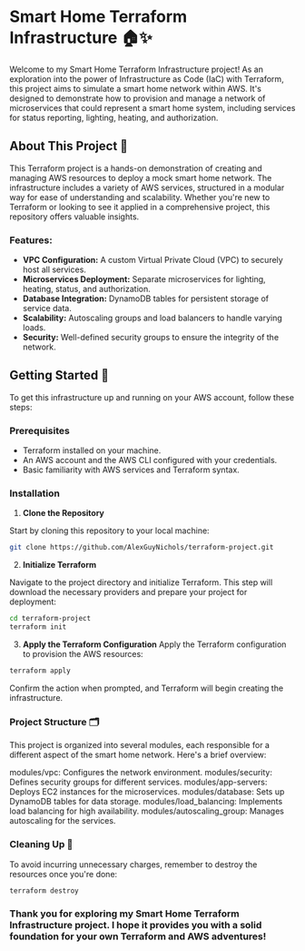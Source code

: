 # Smart Home Terraform Infrastructure 🏠✨

Welcome to my Smart Home Terraform Infrastructure project! As an exploration into the power of Infrastructure as Code (IaC) with Terraform, this project aims to simulate a smart home network within AWS. It's designed to demonstrate how to provision and manage a network of microservices that could represent a smart home system, including services for status reporting, lighting, heating, and authorization.

## About This Project 📖

This Terraform project is a hands-on demonstration of creating and managing AWS resources to deploy a mock smart home network. The infrastructure includes a variety of AWS services, structured in a modular way for ease of understanding and scalability. Whether you're new to Terraform or looking to see it applied in a comprehensive project, this repository offers valuable insights.

### Features:

- **VPC Configuration:** A custom Virtual Private Cloud (VPC) to securely host all services.
- **Microservices Deployment:** Separate microservices for lighting, heating, status, and authorization.
- **Database Integration:** DynamoDB tables for persistent storage of service data.
- **Scalability:** Autoscaling groups and load balancers to handle varying loads.
- **Security:** Well-defined security groups to ensure the integrity of the network.

## Getting Started 🚀

To get this infrastructure up and running on your AWS account, follow these steps:

### Prerequisites

- Terraform installed on your machine.
- An AWS account and the AWS CLI configured with your credentials.
- Basic familiarity with AWS services and Terraform syntax.

### Installation

1. **Clone the Repository**

Start by cloning this repository to your local machine:

```bash
git clone https://github.com/AlexGuyNichols/terraform-project.git
```

2. **Initialize Terraform**

Navigate to the project directory and initialize Terraform. This step will download the necessary providers and prepare your project for deployment:

```bash
cd terraform-project
terraform init
```

3. **Apply the Terraform Configuration**
Apply the Terraform configuration to provision the AWS resources:

```bash
terraform apply
```

Confirm the action when prompted, and Terraform will begin creating the infrastructure.

### Project Structure 🗂

This project is organized into several modules, each responsible for a different aspect of the smart home network. Here's a brief overview:

modules/vpc: Configures the network environment.
modules/security: Defines security groups for different services.
modules/app-servers: Deploys EC2 instances for the microservices.
modules/database: Sets up DynamoDB tables for data storage.
modules/load_balancing: Implements load balancing for high availability.
modules/autoscaling_group: Manages autoscaling for the services.

### Cleaning Up 🧽

To avoid incurring unnecessary charges, remember to destroy the resources once you're done:

```bash
terraform destroy
```

### Thank you for exploring my Smart Home Terraform Infrastructure project. I hope it provides you with a solid foundation for your own Terraform and AWS adventures!
